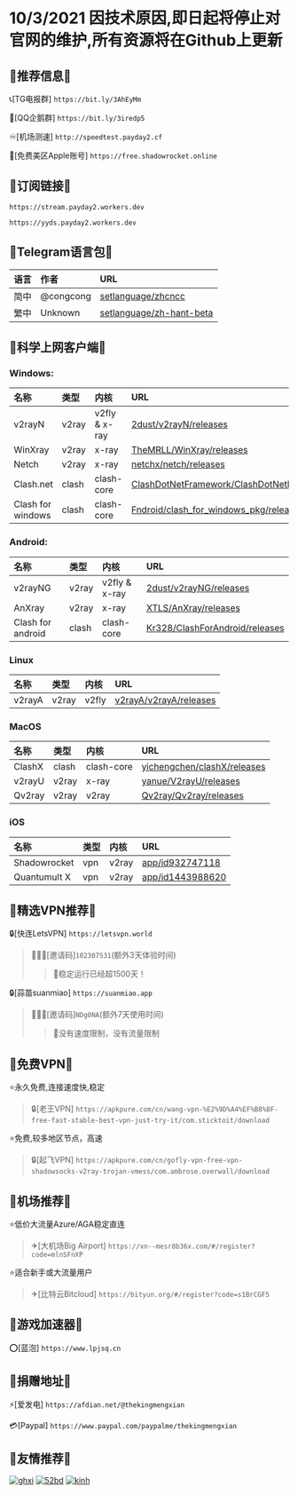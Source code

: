 # 10/3/2021 因技术原因,即日起将停止对官网的维护,所有资源将在Github上更新


## 📢推荐信息📢

📞[TG电报群] `https://bit.ly/3AhEyMm`

🐧[QQ企鹅群] `https://bit.ly/3iredp5`

♾️[机场测速] `http://speedtest.payday2.cf`

🧰[免费美区Apple账号] `https://free.shadowrocket.online`


## 📢订阅链接📢

`https://stream.payday2.workers.dev`

`https://yyds.payday2.workers.dev`


## 📢Telegram语言包📢

| 语言| 作者| URL|
| :--- | :--- | :--- |
| 简中 |@congcong | [setlanguage/zhcncc](https://t.me/setlanguage/zhcncc) |
| 繁中 |Unknown | [setlanguage/zh-hant-beta](https://t.me/setlanguage/zh-hant-beta) |


## 📢科学上网客户端📢 

### Windows:

| 名称| 类型| 内核| URL|
| :--- | :--- | :--- | :--- |
| v2rayN | v2ray | v2fly & x-ray | [2dust/v2rayN/releases](https://github.com/2dust/v2rayN/releases) |
| WinXray | v2ray | x-ray | [TheMRLL/WinXray/releases](https://github.com/TheMRLL/WinXray/releases) |
| Netch | v2ray | x-ray | [netchx/netch/releases](https://github.com/netchx/netch/releases) |
| Clash.net | clash | clash-core | [ClashDotNetFramework/ClashDotNetFramework/releases](https://github.com/ClashDotNetFramework/ClashDotNetFramework/releases) |
| Clash for windows | clash | clash-core | [Fndroid/clash_for_windows_pkg/releases](https://github.com/Fndroid/clash_for_windows_pkg/releases) |


### Android:

| 名称| 类型| 内核| URL|
| :--- | :--- | :--- | :--- |
| v2rayNG | v2ray | v2fly & x-ray | [2dust/v2rayNG/releases](https://github.com/2dust/v2rayNG/releases) |
| AnXray | v2ray | x-ray | [XTLS/AnXray/releases](https://github.com/XTLS/AnXray/releases) |
| Clash for android | clash | clash-core | [Kr328/ClashForAndroid/releases](https://github.com/Kr328/ClashForAndroid/releases) |


### Linux
| 名称| 类型| 内核| URL|
| :--- | :--- | :--- | :--- |
| v2rayA | v2ray | v2fly | [v2rayA/v2rayA/releases](https://github.com/v2rayA/v2rayA/releases) |


### MacOS

| 名称| 类型| 内核| URL|
| :--- | :--- | :--- | :--- |
| ClashX | clash | clash-core | [yichengchen/clashX/releases](https://github.com/yichengchen/clashX/releases) |
| v2rayU | v2ray | x-ray | [yanue/V2rayU/releases](https://github.com/yanue/V2rayU/releases) |
| Qv2ray | v2ray | v2ray | [Qv2ray/Qv2ray/releases](https://github.com/Qv2ray/Qv2ray/releases) |


### iOS

| 名称| 类型| 内核| URL|
| :--- | :--- | :--- | :--- |
| Shadowrocket | vpn | v2ray | [app/id932747118](https://apps.apple.com/us/app/id932747118) |
| Quantumult X | vpn | v2ray | [app/id1443988620](https://apps.apple.com/us/app/id1443988620) |


## 📢精选VPN推荐📢 

🔒[快连LetsVPN] `https://letsvpn.world`
>🧑‍🤝‍🧑[邀请码]`102307531`(额外3天体验时间)
>>🚀稳定运行已经超1500天！

🔒[蒜苗suanmiao] `https://suanmiao.app`
>🧑‍🤝‍🧑[邀请码]`NDg0NA`(额外7天使用时间)
>>🚀没有速度限制，没有流量限制

## 📢免费VPN📢 

⭐永久免费,连接速度快,稳定
>🔒[老王VPN] `https://apkpure.com/cn/wang-vpn-%E2%9D%A4%EF%B8%8F-free-fast-stable-best-vpn-just-try-it/com.sticktoit/download`

⭐免费,较多地区节点，高速
>🔒[起飞VPN] `https://apkpure.com/cn/gofly-vpn-free-vpn-shadowsocks-v2ray-trojan-vmess/com.ambrose.overwall/download`

## 📢机场推荐📢 

⭐低价大流量Azure/AGA稳定直连
>✈[大机场Big Airport] `https://xn--mesr8b36x.com/#/register?code=mlnSFnXP`

⭐适合新手或大流量用户
>✈[比特云Bitcloud] `https://bityun.org/#/register?code=s1BrCGF5`

## 📢游戏加速器📢 

⭕[蓝泡] `https://www.lpjsq.cn`

## 📢捐赠地址📢 

⚡[爱发电] `https://afdian.net/@thekingmengxian`

💳[Paypal] `https://www.paypal.com/paypalme/thekingmengxian`

## 📢友情推荐📢 

[![ghxi](https://github.com/ThekingMX1998/free-v2ray-code/raw/master/Image/ghboke-logo.png)](https://ghxi.com)
[![52bd](https://github.com/ThekingMX1998/free-v2ray-code/raw/master/Image/52bd-logo.png)](https://www.52bd.net)
[![kinh](https://github.com/ThekingMX1998/free-v2ray-code/raw/master/Image/kinh-Logo.png)](https://kinh.cc/)

